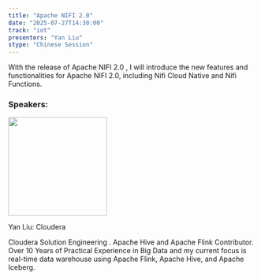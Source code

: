 ```yaml
---
title: "Apache NIFI 2.0"
date: "2025-07-27T14:30:00"
track: "iot"
presenters: "Yan Liu"
stype: "Chinese Session"
---
```


With the release of Apache NIFI 2.0 , I will introduce the new features and functionalities for Apache NIFI 2.0, including Nifi Cloud Native and Nifi Functions.

### Speakers:


<img src="https://sessionize.com/image/7f2b-400o400o1-nuJLtj28mqNhmWTXfrjWMp.jpg" width="200" /><br/>

Yan Liu: Cloudera

Cloudera Solution Engineering . Apache Hive and Apache Flink Contributor. Over 10 Years of Practical Experience in Big Data and my current focus is real-time data warehouse using Apache Flink, Apache Hive, and Apache Iceberg.